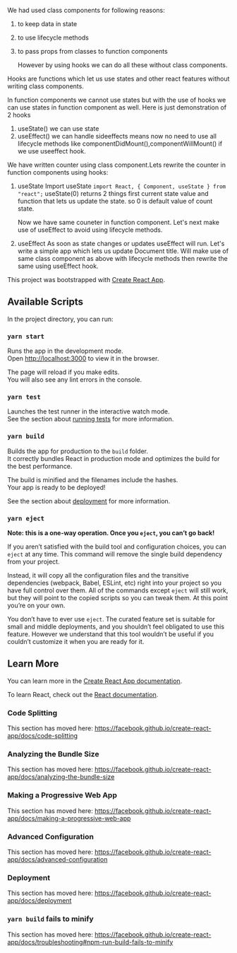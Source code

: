 We had used class components for following reasons:

1. to keep data in state
2. to use lifecycle methods
3. to pass props from classes to function components

   However by using hooks we can do all these without class components.

Hooks are functions which let us use states and other react features without writing class components.

In function components we cannot use states but with the use of hooks we can use states in function component as well.
Here is just demonstration of 2 hooks

1. useState() we can use state
2. useEffect() we can handle sideeffects means now no need to use all lifecycle methods like componentDidMount(),componentWillMount() if we use useeffect hook.

We have written counter using class component.Lets rewrite the counter in function components using hooks:

1. useState
   Import useState `import React, { Component, useState } from "react";`
   useState(0) returns 2 things first current state value and function that lets us update the state.
   so 0 is default value of count state.

   Now we have same couneter in function component.
   Let's next make use of useEffect to avoid using lifecycle methods.

2. useEffect
   As soon as state changes or updates useEffect will run.
   Let's write a simple app which lets us update Document title.
   Will make use of same class component as above with lifecycle methods then rewrite the same using useEffect hook.

This project was bootstrapped with [Create React App](https://github.com/facebook/create-react-app).

## Available Scripts

In the project directory, you can run:

### `yarn start`

Runs the app in the development mode.<br />
Open [http://localhost:3000](http://localhost:3000) to view it in the browser.

The page will reload if you make edits.<br />
You will also see any lint errors in the console.

### `yarn test`

Launches the test runner in the interactive watch mode.<br />
See the section about [running tests](https://facebook.github.io/create-react-app/docs/running-tests) for more information.

### `yarn build`

Builds the app for production to the `build` folder.<br />
It correctly bundles React in production mode and optimizes the build for the best performance.

The build is minified and the filenames include the hashes.<br />
Your app is ready to be deployed!

See the section about [deployment](https://facebook.github.io/create-react-app/docs/deployment) for more information.

### `yarn eject`

**Note: this is a one-way operation. Once you `eject`, you can’t go back!**

If you aren’t satisfied with the build tool and configuration choices, you can `eject` at any time. This command will remove the single build dependency from your project.

Instead, it will copy all the configuration files and the transitive dependencies (webpack, Babel, ESLint, etc) right into your project so you have full control over them. All of the commands except `eject` will still work, but they will point to the copied scripts so you can tweak them. At this point you’re on your own.

You don’t have to ever use `eject`. The curated feature set is suitable for small and middle deployments, and you shouldn’t feel obligated to use this feature. However we understand that this tool wouldn’t be useful if you couldn’t customize it when you are ready for it.

## Learn More

You can learn more in the [Create React App documentation](https://facebook.github.io/create-react-app/docs/getting-started).

To learn React, check out the [React documentation](https://reactjs.org/).

### Code Splitting

This section has moved here: https://facebook.github.io/create-react-app/docs/code-splitting

### Analyzing the Bundle Size

This section has moved here: https://facebook.github.io/create-react-app/docs/analyzing-the-bundle-size

### Making a Progressive Web App

This section has moved here: https://facebook.github.io/create-react-app/docs/making-a-progressive-web-app

### Advanced Configuration

This section has moved here: https://facebook.github.io/create-react-app/docs/advanced-configuration

### Deployment

This section has moved here: https://facebook.github.io/create-react-app/docs/deployment

### `yarn build` fails to minify

This section has moved here: https://facebook.github.io/create-react-app/docs/troubleshooting#npm-run-build-fails-to-minify

